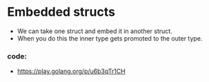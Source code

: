 # Embedded structs
- We can take one struct and embed it in another struct. 
- When you do this the inner type gets promoted to the outer type.

### code: 
- https://play.golang.org/p/u6b3qTr1CH 